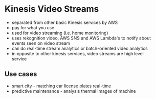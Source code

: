 # Kinesis Video Streams
* separated from other basic Kinesis services by AWS
* pay for what you use
* used for video streaming (i.e. home monitoring)
* uses rekognition video, AWS SNS and AWS Lambda's to notify about events seen on video stream
* can do real-time stream analytics or batch-oriented video analytics
* in opposite to other kinesis services, video streams are high level service

## Use cases
* smart city - matching car license plates real-time
* predictive maintenance - analysis thermal images of machine